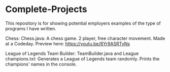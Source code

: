 # Complete-Projects
This repository is for showing potential employers examples of the type of programs I have written.

Chess: Chess.java:  A chess game. 2 player, free character movement. Made at a Codeday.
Preview here: https://youtu.be/8Yr9ASRTyNs

League of Legends Team Builder: TeamBuilder.java and League champions.txt: Generates a League of Legends team randomly. Prints the champions' names in the console.
